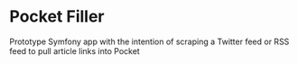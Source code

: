 Pocket Filler
=============

Prototype Symfony app with the intention of scraping a Twitter feed or RSS feed to pull article links into Pocket
